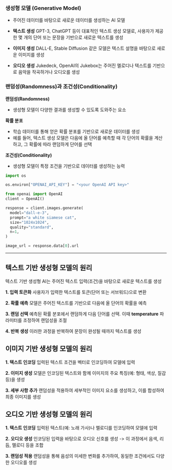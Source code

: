 ### 생성형 모델 (Generative Model)
- 주어진 데이터를 바탕으로 새로운 데이터를 생성하는 AI 모델

- **텍스트 생성**
GPT-3, ChatGPT 등이 대표적인 텍스트 생성 모델로, 사용자가 제공한 몇 개의 단어 또는 문장을 기반으로 새로운 텍스트를 생성

- **이미지 생성**
DALL-E, Stable Diffusion 같은 모델은 텍스트 설명을 바탕으로 새로운 이미지를 생성

- **오디오 생성**
Jukedeck, OpenAI의 Jukebox는 주어진 멜로디나 텍스트를 기반으로 음악을 작곡하거나 오디오를 생성

### 랜덤성(Randomness)과 조건성(Conditionality)

**랜덤성(Randomness)**
 - 생성형 모델이 다양한 결과를 생성할 수 있도록 도와주는 요소

**확률 분포**
- 학습 데이터를 통해 얻은 확률 분포를 기반으로 새로운 데이터를 생성
- 예를 들어, 텍스트 생성 모델은 다음에 올 단어를 예측할 때 각 단어의 확률을 계산하고, 그 확률에 따라 랜덤하게 단어를 선택

**조건성(Conditionality)**
- 생성형 모델이 특정 조건을 기반으로 데이터를 생성하는 능력

```py
import os

os.environ["OPENAI_API_KEY"] = "<your OpenAI API key>"

from openai import OpenAI
client = OpenAI()

response = client.images.generate(
  model="dall-e-3",
  prompt="a white siamese cat",
  size="1024x1024",
  quality="standard",
  n=1,
)

image_url = response.data[0].url
```
---
## 텍스트 기반 생성형 모델의 원리

텍스트 기반 생성형 AI는 주어진 텍스트 입력(조건)을 바탕으로 새로운 텍스트를 생성

 **1. 입력 토큰화**
사용자가 입력한 텍스트를 토큰(단어 또는 서브워드)으로 변환

**2. 확률 예측**
모델은 주어진 텍스트를 기반으로 다음에 올 단어의 확률을 예측

**3. 랜덤 선택**
예측된 확률 분포에서 랜덤하게 다음 단어를 선택. 이때 **temperature** 파라미터를 조정하여 랜덤성을 조절

**4. 반복 생성**
이러한 과정을 반복하여 문장이 완성될 때까지 텍스트를 생성

## 이미지 기반 생성형 모델의 원리

**1. 텍스트 인코딩**
입력된 텍스트 조건을 벡터로 인코딩하여 모델에 입력

**2. 이미지 생성**
모델은 인코딩된 텍스트와 함께 이미지의 주요 특징(예: 형태, 색상, 질감 등)을 생성

**3. 세부 사항 추가**
랜덤성을 적용하여 세부적인 이미지 요소를 생성하고, 이를 합성하여 최종 이미지를 생성

## 오디오 기반 생성형 모델의 원리

**1. 텍스트 인코딩**
입력된 텍스트(예: 노래 가사)나 멜로디를 인코딩하여 모델에 입력

**2. 오디오 생성**
인코딩된 입력을 바탕으로 오디오 신호를 생성 -> 이 과정에서 음색, 리듬, 멜로디 등을 조합

**3. 랜덤성 적용**
랜덤성을 통해 음성의 미세한 변화를 추가하여, 동일한 조건에서도 다양한 오디오를 생성

